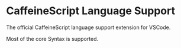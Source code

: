 # CaffeineScript Language Support

The official CaffeineScript language support extension for VSCode.

Most of the core Syntax is supported.